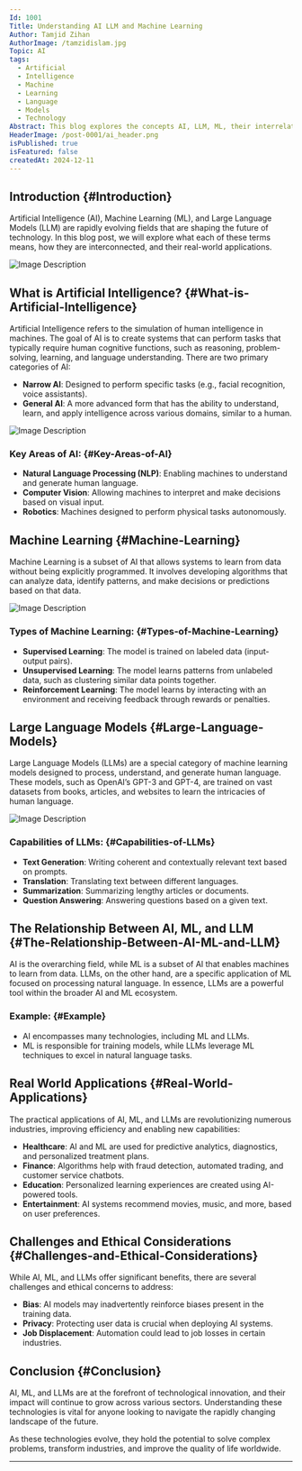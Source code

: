 ```yaml
---
Id: 1001
Title: Understanding AI LLM and Machine Learning
Author: Tamjid Zihan
AuthorImage: /tamzidislam.jpg
Topic: AI
tags:
  - Artificial
  - Intelligence
  - Machine
  - Learning
  - Language
  - Models
  - Technology
Abstract: This blog explores the concepts AI, LLM, ML, their interrelationships, and how they are transforming various industries.
HeaderImage: /post-0001/ai_header.png
isPublished: true
isFeatured: false
createdAt: 2024-12-11
---
```


## Introduction {#Introduction}

Artificial Intelligence (AI), Machine Learning (ML), and Large Language Models (LLM) are rapidly evolving fields that are shaping the future of technology. In this blog post, we will explore what each of these terms means, how they are interconnected, and their real-world applications.

![Image Description](/post-1001/ai_header.png)
## What is Artificial Intelligence? {#What-is-Artificial-Intelligence}

Artificial Intelligence refers to the simulation of human intelligence in machines. The goal of AI is to create systems that can perform tasks that typically require human cognitive functions, such as reasoning, problem-solving, learning, and language understanding. There are two primary categories of AI:

- **Narrow AI**: Designed to perform specific tasks (e.g., facial recognition, voice assistants).
- **General AI**: A more advanced form that has the ability to understand, learn, and apply intelligence across various domains, similar to a human.

![Image Description](/post-1001/AI.png)
### Key Areas of AI: {#Key-Areas-of-AI}
- **Natural Language Processing (NLP)**: Enabling machines to understand and generate human language.
- **Computer Vision**: Allowing machines to interpret and make decisions based on visual input.
- **Robotics**: Machines designed to perform physical tasks autonomously.



## Machine Learning {#Machine-Learning}

Machine Learning is a subset of AI that allows systems to learn from data without being explicitly programmed. It involves developing algorithms that can analyze data, identify patterns, and make decisions or predictions based on that data.

![Image Description](/post-1001/ML.png)
### Types of Machine Learning: {#Types-of-Machine-Learning}
- **Supervised Learning**: The model is trained on labeled data (input-output pairs).
- **Unsupervised Learning**: The model learns patterns from unlabeled data, such as clustering similar data points together.
- **Reinforcement Learning**: The model learns by interacting with an environment and receiving feedback through rewards or penalties.



## Large Language Models {#Large-Language-Models}

Large Language Models (LLMs) are a special category of machine learning models designed to process, understand, and generate human language. These models, such as OpenAI’s GPT-3 and GPT-4, are trained on vast datasets from books, articles, and websites to learn the intricacies of human language.


![Image Description](/post-1001/llm%201.png)
### Capabilities of LLMs: {#Capabilities-of-LLMs}
- **Text Generation**: Writing coherent and contextually relevant text based on prompts.
- **Translation**: Translating text between different languages.
- **Summarization**: Summarizing lengthy articles or documents.
- **Question Answering**: Answering questions based on a given text.


## The Relationship Between AI, ML, and LLM {#The-Relationship-Between-AI-ML-and-LLM}

AI is the overarching field, while ML is a subset of AI that enables machines to learn from data. LLMs, on the other hand, are a specific application of ML focused on processing natural language. In essence, LLMs are a powerful tool within the broader AI and ML ecosystem.

### Example: {#Example}
- AI encompasses many technologies, including ML and LLMs.
- ML is responsible for training models, while LLMs leverage ML techniques to excel in natural language tasks.

## Real World Applications {#Real-World-Applications}

The practical applications of AI, ML, and LLMs are revolutionizing numerous industries, improving efficiency and enabling new capabilities:

- **Healthcare**: AI and ML are used for predictive analytics, diagnostics, and personalized treatment plans.
- **Finance**: Algorithms help with fraud detection, automated trading, and customer service chatbots.
- **Education**: Personalized learning experiences are created using AI-powered tools.
- **Entertainment**: AI systems recommend movies, music, and more, based on user preferences.

## Challenges and Ethical Considerations {#Challenges-and-Ethical-Considerations}

While AI, ML, and LLMs offer significant benefits, there are several challenges and ethical concerns to address:
- **Bias**: AI models may inadvertently reinforce biases present in the training data.
- **Privacy**: Protecting user data is crucial when deploying AI systems.
- **Job Displacement**: Automation could lead to job losses in certain industries.

## Conclusion {#Conclusion}

AI, ML, and LLMs are at the forefront of technological innovation, and their impact will continue to grow across various sectors. Understanding these technologies is vital for anyone looking to navigate the rapidly changing landscape of the future.

As these technologies evolve, they hold the potential to solve complex problems, transform industries, and improve the quality of life worldwide.

---
